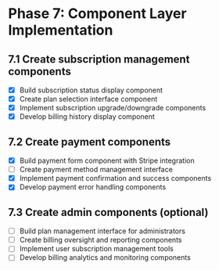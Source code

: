 # Phase 7: Component Layer Implementation

## 7.1 Create subscription management components
- [X] Build subscription status display component
- [X] Create plan selection interface component
- [X] Implement subscription upgrade/downgrade components
- [X] Develop billing history display component

## 7.2 Create payment components
- [X] Build payment form component with Stripe integration
- [ ] Create payment method management interface
- [X] Implement payment confirmation and success components
- [X] Develop payment error handling components

## 7.3 Create admin components (optional)
- [ ] Build plan management interface for administrators
- [ ] Create billing oversight and reporting components
- [ ] Implement user subscription management tools
- [ ] Develop billing analytics and monitoring components